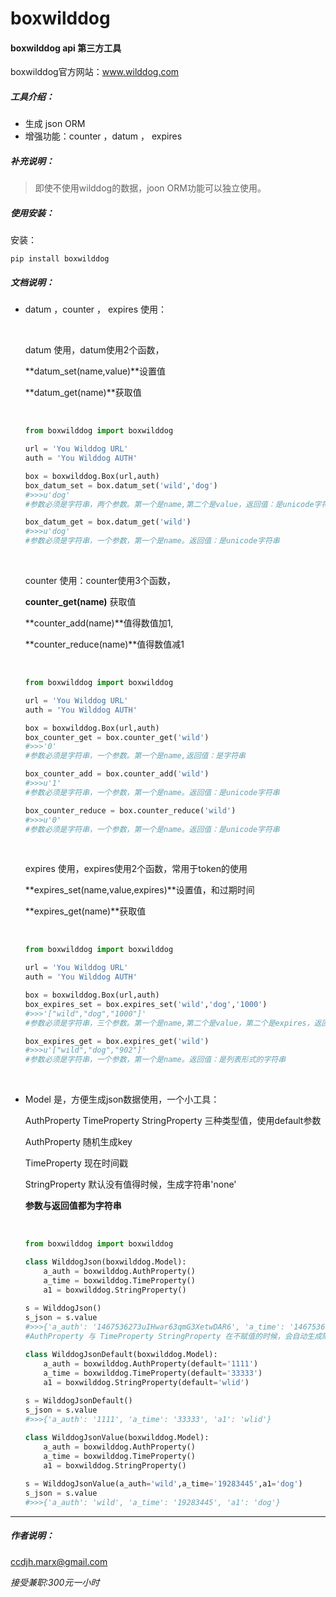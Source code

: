 # boxwilddog 

#### boxwilddog api 第三方工具

boxwilddog官方网站：www.wilddog.com



##### 工具介绍：

- 生成 json ORM
- 增强功能：counter ，datum ， expires



##### 补充说明：

> 即使不使用wilddog的数据，joon ORM功能可以独立使用。



##### 使用安装：

安装：

```
pip install boxwilddog
```



##### 文档说明：

- datum ，counter ， expires 使用：

  ​

  datum 使用，datum使用2个函数，

  **datum_set(name,value)**设置值

  **datum_get(name)**获取值

  ​

  ```python
  from boxwilddog import boxwilddog

  url = 'You Wilddog URL'
  auth = 'You Wilddog AUTH'

  box = boxwilddog.Box(url,auth)
  box_datum_set = box.datum_set('wild','dog')
  #>>>u'dog'
  #参数必须是字符串，两个参数。第一个是name,第二个是value，返回值：是unicode字符串

  box_datum_get = box.datum_get('wild')
  #>>>u'dog'
  #参数必须是字符串，一个参数，第一个是name。返回值：是unicode字符串
  ```

  ​

  counter 使用：counter使用3个函数，

  **counter_get(name)** 获取值

  **counter_add(name)**值得数值加1,

  **counter_reduce(name)**值得数值减1

  ​  
  ```python
  from boxwilddog import boxwilddog

  url = 'You Wilddog URL'
  auth = 'You Wilddog AUTH'

  box = boxwilddog.Box(url,auth)
  box_counter_get = box.counter_get('wild')
  #>>>'0'
  #参数必须是字符串，一个参数。第一个是name,返回值：是字符串

  box_counter_add = box.counter_add('wild')
  #>>>u'1'
  #参数必须是字符串，一个参数，第一个是name。返回值：是unicode字符串

  box_counter_reduce = box.counter_reduce('wild')
  #>>>u'0'
  #参数必须是字符串，一个参数，第一个是name。返回值：是unicode字符串

  ```

  ​

  expires 使用，expires使用2个函数，常用于token的使用

  **expires_set(name,value,expires)**设置值，和过期时间

  **expires_get(name)**获取值

  ​

  ```python
  from boxwilddog import boxwilddog

  url = 'You Wilddog URL'
  auth = 'You Wilddog AUTH'

  box = boxwilddog.Box(url,auth)
  box_expires_set = box.expires_set('wild','dog','1000')
  #>>>'["wild","dog","1000"]'
  #参数必须是字符串，三个参数。第一个是name,第二个是value，第二个是expires，返回值：是列表形式的字符串

  box_expires_get = box.expires_get('wild')
  #>>>u'["wild","dog","902"]'
  #参数必须是字符串，一个参数，第一个是name。返回值：是列表形式的字符串
  ```

  ​



- Model 是，方便生成json数据使用，一个小工具：

  AuthProperty TimeProperty StringProperty 三种类型值，使用default参数

  AuthProperty 随机生成key

  TimeProperty 现在时间戳

  StringProperty 默认没有值得时候，生成字符串'none'

  **参数与返回值都为字符串**

  ​

  ```python
  from boxwilddog import boxwilddog 

  class WilddogJson(boxwilddog.Model):
      a_auth = boxwilddog.AuthProperty()
      a_time = boxwilddog.TimeProperty()
      a1 = boxwilddog.StringProperty()
      
  s = WilddogJson()
  s_json = s.value
  #>>>{'a_auth': '1467536273uIHwar63qmG3XetwDAR6', 'a_time': '1467536273', 'a1': 'none'}
  #AuthProperty 与 TimeProperty StringProperty 在不赋值的时候，会自动生成随机值，现在时间戳 以及 None ，所有值都是字符串

  class WilddogJsonDefault(boxwilddog.Model):
      a_auth = boxwilddog.AuthProperty(default='1111')
      a_time = boxwilddog.TimeProperty(default='33333')
      a1 = boxwilddog.StringProperty(default='wlid')
   
  s = WilddogJsonDefault()
  s_json = s.value
  #>>>{'a_auth': '1111', 'a_time': '33333', 'a1': 'wlid'}

  class WilddogJsonValue(boxwilddog.Model):
      a_auth = boxwilddog.AuthProperty()
      a_time = boxwilddog.TimeProperty()
      a1 = boxwilddog.StringProperty()
   
  s = WilddogJsonValue(a_auth='wild',a_time='19283445',a1='dog')
  s_json = s.value
  #>>>{'a_auth': 'wild', 'a_time': '19283445', 'a1': 'dog'}
  ```




------





##### 作者说明：

ccdjh.marx@gmail.com

*接受兼职:300元一小时*



